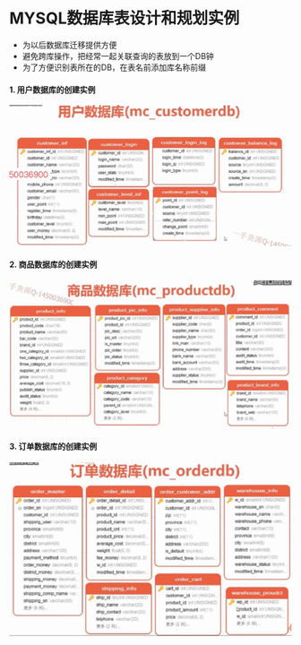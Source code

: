 # MYSQL数据库表设计和规划实例
- 为以后数据库迁移提供方便
- 避免跨库操作，把经常一起关联查询的表放到一个DB钟
- 为了方便识别表所在的DB，在表名前添加库名称前缀
#### 1. 用户数据库的创建实例
![DB设计实例](./images/8-1.png)

#### 2. 商品数据库的创建实例
![DB设计实例](./images/8-2.png)

#### 3. 订单数据库的创建实例
![DB设计实例](./images/8-3.png)


